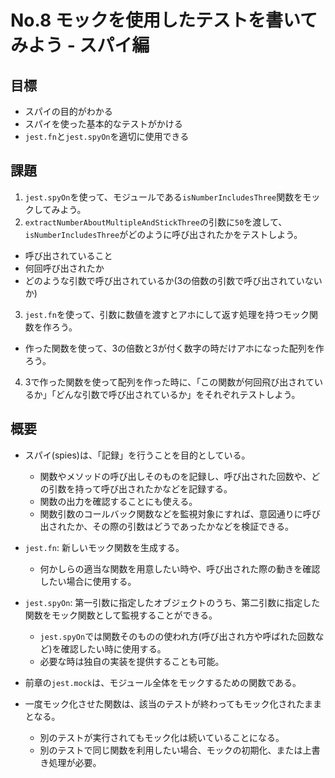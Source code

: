 # No.8 モックを使用したテストを書いてみよう - スパイ編

## 目標
- スパイの目的がわかる
- スパイを使った基本的なテストがかける
- `jest.fn`と`jest.spyOn`を適切に使用できる

## 課題
1. `jest.spyOn`を使って、モジュールである`isNumberIncludesThree`関数をモックしてみよう。
2. `extractNumberAboutMultipleAndStickThree`の引数に`50`を渡して、`isNumberIncludesThree`がどのように呼び出されたかをテストしよう。
  - 呼び出されていること
  - 何回呼び出されたか
  - どのような引数で呼び出されているか(3の倍数の引数で呼び出されていないか)
3. `jest.fn`を使って、引数に数値を渡すとアホにして返す処理を持つモック関数を作ろう。
  - 作った関数を使って、3の倍数と3が付く数字の時だけアホになった配列を作ろう。
4. 3で作った関数を使って配列を作った時に、「この関数が何回飛び出されているか」「どんな引数で呼び出されているか」をそれぞれテストしよう。


## 概要
- スパイ(spies)は、「記録」を行うことを目的としている。
  - 関数やメソッドの呼び出しそのものを記録し、呼び出された回数や、どの引数を持って呼び出されたかなどを記録する。
  - 関数の出力を確認することにも使える。
  - 関数引数のコールバック関数などを監視対象にすれば、意図通りに呼び出されたか、その際の引数はどうであったかなどを検証できる。

- `jest.fn`: 新しいモック関数を生成する。
  - 何かしらの適当な関数を用意したい時や、呼び出された際の動きを確認したい場合に使用する。
- `jest.spyOn`: 第一引数に指定したオブジェクトのうち、第二引数に指定した関数をモック関数として監視することができる。
  - `jest.spyOn`では関数そのものの使われ方(呼び出され方や呼ばれた回数など)を確認したい時に使用する。
  - 必要な時は独自の実装を提供することも可能。

- 前章の`jest.mock`は、モジュール全体をモックするための関数である。

- 一度モック化させた関数は、該当のテストが終わってもモック化されたままとなる。
  - 別のテストが実行されてもモック化は続いていることになる。
  - 別のテストで同じ関数を利用したい場合、モックの初期化、または上書き処理が必要。